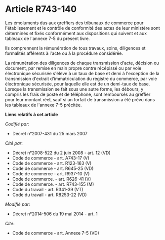 # Article R743-140

Les émoluments dus aux greffiers des tribunaux de commerce pour l'établissement et le contrôle de conformité des actes de
leur ministère sont déterminés et fixés conformément aux dispositions qui suivent et aux tableaux de l'annexe 7-5 du présent
livre. 

Ils comprennent la rémunération de tous travaux, soins, diligences et formalités afférents à l'acte ou à la procédure
considérée. 

La rémunération des diligences de chaque transmission d'acte, décision ou document, par remise en main propre contre
récépissé ou par voie électronique sécurisée s'élève à un taux de base et demi à l'exception de la transmission d'extrait
d'immatriculation du registre du commerce, par voie électronique sécurisée, pour laquelle elle est de un demi-taux de base.
Lorsque la transmission se fait sous une autre forme, les débours, y compris les frais de poste et de téléphone, sont
remboursés au greffier pour leur montant réel, sauf si un forfait de transmission a été prévu dans les tableaux de l'annexe
7-5 précitée.

**Liens relatifs à cet article**

_Codifié par_:

  - Décret n°2007-431 du 25 mars 2007

_Cité par_:

  - Décret n°2008-522 du 2 juin 2008 - art. 12 (VD)
  - Code de commerce - art. A743-17 (V)
  - Code de commerce - art. R123-163 (V)
  - Code de commerce - art. R645-25 (VD)
  - Code de commerce - art. R937-10 (V)
  - Code de commerce. - art. R626-41 (V)
  - Code de commerce. - art. R743-155 (M)
  - Code du travail - art. R341-39 (VT)
  - Code du travail - art. R8253-22 (VD)

_Modifié par_:

  - Décret n°2014-506 du 19 mai 2014 - art. 1

_Cite_:

  - Code de commerce - art. Annexe 7-5 (VD)
